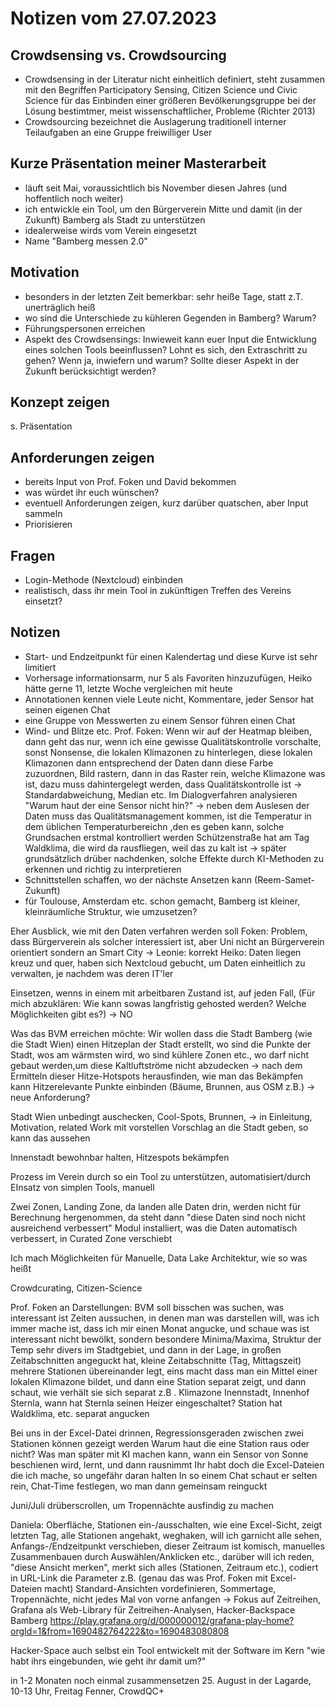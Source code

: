 # Notizen vom 27.07.2023

## Crowdsensing vs. Crowdsourcing

- Crowdsensing in der Literatur nicht einheitlich definiert, steht zusammen mit den Begriffen Participatory Sensing, Citizen Science und Civic Science für das Einbinden einer größeren Bevölkerungsgruppe bei der Lösung bestimtmer, meist wissenschaftlicher, Probleme (Richter 2013)
- Crowdsourcing bezeichnet die Auslagerung traditionell interner Teilaufgaben an eine Gruppe freiwilliger User

## Kurze Präsentation meiner Masterarbeit

- läuft seit Mai, voraussichtlich bis November diesen Jahres (und hoffentlich noch weiter)
- ich entwickle ein Tool, um den Bürgerverein Mitte und damit (in der Zukunft) Bamberg als Stadt zu unterstützen
- idealerweise wirds vom Verein eingesetzt
- Name "Bamberg messen 2.0"

## Motivation

- besonders in der letzten Zeit bemerkbar: sehr heiße Tage, statt z.T. unerträglich heiß
- wo sind die Unterschiede zu kühleren Gegenden in Bamberg? Warum?
- Führungspersonen erreichen
- Aspekt des Crowdsensings: Inwieweit kann euer Input die Entwicklung eines solchen Tools beeinflussen? Lohnt es sich, den Extraschritt zu gehen? Wenn ja, inwiefern und warum? Sollte dieser Aspekt in der Zukunft berücksichtigt werden?

## Konzept zeigen

s. Präsentation

## Anforderungen zeigen

- bereits Input von Prof. Foken und David bekommen
- was würdet ihr euch wünschen?
- eventuell Anforderungen zeigen, kurz darüber quatschen, aber Input sammeln
- Priorisieren

## Fragen

- Login-Methode (Nextcloud) einbinden
- realistisch, dass ihr mein Tool in zukünftigen Treffen des Vereins einsetzt?

## Notizen

- Start- und Endzeitpunkt für einen Kalendertag und diese Kurve ist sehr limitiert
- Vorhersage informationsarm, nur 5 als Favoriten hinzuzufügen, Heiko hätte gerne 11, letzte Woche vergleichen mit heute
- Annotationen kennen viele Leute nicht, Kommentare, jeder Sensor hat seinen eigenen Chat
- eine Gruppe von Messwerten zu einem Sensor führen einen Chat
- Wind- und Blitze etc.
Prof. Foken: 
Wenn wir auf der Heatmap bleiben, dann geht das nur, wenn ich eine gewisse Qualitätskontrolle vorschalte, sonst Nonsense, die lokalen Klimazonen zu hinterlegen, diese lokalen Klimazonen dann entsprechend der Daten dann diese Farbe zuzuordnen, Bild rastern, dann in das Raster rein, welche Klimazone was ist, dazu muss dahintergelegt werden, dass Qualitätskontrolle ist
-> Standardabweichung, Median etc.
Im Dialogverfahren analysieren "Warum haut der eine Sensor nicht hin?" -> neben dem Auslesen der Daten muss das Qualitätsmanagement kommen, ist die Temperatur in dem üblichen Temperaturbereichn ,den es geben kann, solche Grundsachen erstmal kontrolliert werden
Schützenstraße hat am Tag Waldklima, die wird da rausfliegen, weil das zu kalt ist -> später grundsätzlich drüber nachdenken, solche Effekte durch KI-Methoden zu erkennen und richtig zu interpretieren
- Schnittstellen schaffen, wo der nächste Ansetzen kann (Reem-Samet-Zukunft)
- für Toulouse, Amsterdam etc. schon gemacht, Bamberg ist kleiner, kleinräumliche Struktur, wie umzusetzen?

Eher Ausblick, wie mit den Daten verfahren werden soll
Foken: Problem, dass Bürgerverein als solcher interessiert ist, aber Uni nicht an Bürgerverein orientiert sondern an Smart City -> Leonie: korrekt
Heiko: Daten liegen kreuz und quer, haben sich Nextcloud gebucht, um Daten einheitlich zu verwalten, je nachdem was deren IT'ler

Einsetzen, wenns in einem mit arbeitbaren Zustand ist, auf jeden Fall, 
(Für mich abzuklären: Wie kann sowas langfristig gehosted werden? Welche Möglichkeiten gibt es?) -> NO

Was das BVM erreichen möchte: Wir wollen dass die Stadt Bamberg (wie die Stadt Wien) einen Hitzeplan der Stadt erstellt, wo sind die Punkte der Stadt, wos am wärmsten wird, wo sind kühlere Zonen etc., wo darf nicht gebaut werden,um diese Kaltluftströme nicht abzudecken -> nach dem Ermitteln dieser Hitze-Hotspots herausfinden, wie man das Bekämpfen kann
Hitzerelevante Punkte einbinden (Bäume, Brunnen, aus OSM z.B.) -> neue Anforderung?

Stadt Wien unbedingt auschecken, Cool-Spots, Brunnen, -> in Einleitung, Motivation, related Work mit vorstellen
Vorschlag an die Stadt geben, so kann das aussehen

Innenstadt bewohnbar halten, Hitzespots bekämpfen

Prozess im Verein durch so ein Tool zu unterstützen, automatisiert/durch EInsatz von simplen Tools, 
manuell

Zwei Zonen, Landing Zone, da landen alle Daten drin, werden nicht für Berechnung hergenommen, da steht dann "diese Daten sind noch nicht ausreichend verbessert"
Modul installiert, was die Daten automatisch verbessert, in Curated Zone verschiebt

Ich mach Möglichkeiten für Manuelle, 
Data Lake Architektur, wie so was heißt

Crowdcurating, Citizen-Science

Prof. Foken an Darstellungen:
BVM soll bisschen was suchen, was interessant ist
Zeiten aussuchen, in denen man was darstellen will, was ich immer mache ist, dass ich mir einen Monat angucke, und schaue was ist interessant
nicht bewölkt, sondern besondere Minima/Maxima, Struktur der Temp sehr divers im Stadtgebiet,
und dann in der Lage, in großen Zeitabschnitten angeguckt hat, kleine Zeitabschnitte (Tag, Mittagszeit) mehrere Stationen übereinander legt, eins macht dass man ein Mittel einer lokalen Klimazone bildet, und dann eine Station separat zeigt, und dann schaut, wie verhält sie sich separat
z.B . Klimazone Inennstadt, Innenhof Sternla, wann hat Sternla seinen Heizer eingeschaltet? 
Station hat Waldklima, etc. separat angucken

Bei uns in der Excel-Datei drinnen, Regressionsgeraden zwischen zwei Stationen können gezeigt werden
Warum haut die eine Station raus oder nicht? Was man später mit KI machen kann, wann ein Sensor von Sonne beschienen wird, lernt, und dann rausnimmt
Ihr habt doch die Excel-Dateien die ich mache, so ungefähr daran halten
In so einem Chat schaut er selten rein, Chat-Time festlegen, wo man dann gemeinsam reinguckt

Juni/Juli drüberscrollen, um Tropennächte ausfindig zu machen

Daniela: Oberfläche, Stationen ein-/ausschalten, wie eine Excel-Sicht, zeigt letzten Tag, alle Stationen angehakt, weghaken, will ich garnicht alle sehen, Anfangs-/Endzeitpunkt verschieben, dieser Zeitraum ist komisch, manuelles Zusammenbauen durch Auswählen/Anklicken etc., darüber will ich reden, "diese Ansicht merken", merkt sich alles (Stationen, Zeitraum etc.), codiert in URL-Link die Parameter z.B. (genau das was Prof. Foken mit Excel-Dateien macht)
Standard-Ansichten vordefinieren, Sommertage, Tropennächte, nicht jedes Mal von vorne anfangen -> Fokus auf Zeitreihen, Grafana als Web-Library für Zeitreihen-Analysen, Hacker-Backspace Bamberg
https://play.grafana.org/d/000000012/grafana-play-home?orgId=1&from=1690482764222&to=1690483080808

Hacker-Space auch selbst ein Tool entwickelt mit der Software im Kern "wie habt ihrs eingebunden, wie geht ihr damit um?"


in 1-2 Monaten noch einmal zusammensetzen
25. August in der Lagarde, 10-13 Uhr, Freitag
Fenner, CrowdQC+ 
